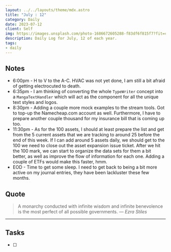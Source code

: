 ```yaml
---
layout: ../../layouts/theme/mdx.astro
title: "July : 12"
category: Daily
date: 2023-07-12
client: Self
img: https://images.unsplash.com/photo-1686672605288-f83df6f815f7?fit=crop&q=85&w=1400&h=700
description: Daily Log for July, 12 of each year.
tags:
- daily
---
```


## Notes

- 6:00pm - H to V to the A-C. HVAC was not yet done, I am still a bit afraid of getting electrocuted to death.
- 6:35pm - I am thinking of converting the whole `TypeWriter` concept into a `MangaTextHandler` which will act as the component for all the unique text styles and logos.
- 8:30pm - Adding a couple more mock examples to the stream tools. Got to top-up the Namecheap.com account as well. Furthermore, I have to prepare another couple thousand for my insurance bill that is coming up too. 
- 11:30pm - As for the 100 assets, I should at least prepare the list and get from the 5 current assets that we are tracking to around 25 before the end of this week. If I can add around 5 assets daily, we should get to the 100 we need to close out the asset expansion issue ticket. After we hit the 100 mark, we can start to organize the data sets for them a bit better, as well as improve the flow of information for each one. Adding a couple of ETFs would make this faster, hmm.
- EOD - Time to get some sleep. I need to get back to being a bit more active on my journal entries, they have been lackluster these few months.

## Quote

> A monarchy conducted with infinite wisdom and infinite benevolence is the most perfect of all possible governments.
> — <cite>Ezra Stiles</cite>

---

## Tasks

- [ ]